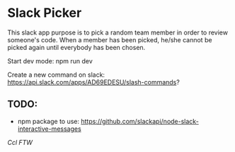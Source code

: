 # Slack Picker
This slack app purpose is to pick a random team member in order to review someone's code. When a member has been picked, he/she cannot be picked again until everybody has been chosen.

Start dev mode: npm run dev

Create a new command on slack: https://api.slack.com/apps/AD69EDESU/slash-commands?

## TODO:
- npm package to use: https://github.com/slackapi/node-slack-interactive-messages

*Ccl FTW*
